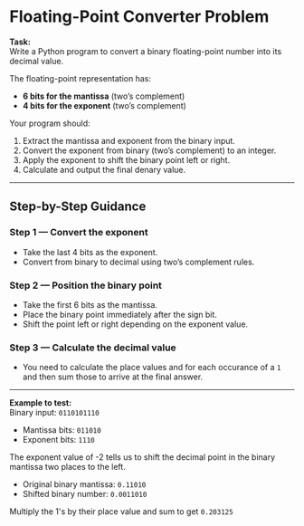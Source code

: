 # Floating-Point Converter Problem

**Task:**  
Write a Python program to convert a binary floating-point number into its decimal value.

The floating-point representation has:

- **6 bits for the mantissa** (two’s complement)
- **4 bits for the exponent** (two’s complement)

Your program should:

1. Extract the mantissa and exponent from the binary input.
2. Convert the exponent from binary (two’s complement) to an integer.
3. Apply the exponent to shift the binary point left or right.
4. Calculate and output the final denary value.


---

## Step-by-Step Guidance

### Step 1 — Convert the exponent
- Take the last 4 bits as the exponent.
- Convert from binary to decimal using two’s complement rules.

### Step 2 — Position the binary point
- Take the first 6 bits as the mantissa.
- Place the binary point immediately after the sign bit.
- Shift the point left or right depending on the exponent value.

### Step 3 — Calculate the decimal value
- You need to calculate the place values and for each occurance of a `1` and then sum those to arrive at the final answer.

---

**Example to test:**  
Binary input: `0110101110`

- Mantissa bits: `011010`
- Exponent bits: `1110`

The exponent value of -2 tells us to shift the decimal point in the binary mantissa two places to the left.

- Original binary mantissa: `0.11010`
- Shifted binary number: `0.0011010`

Multiply the 1's by their place value and sum to get `0.203125`
